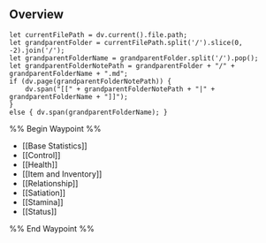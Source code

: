 ## Overview
```dataviewjs
let currentFilePath = dv.current().file.path;
let grandparentFolder = currentFilePath.split('/').slice(0, -2).join('/');
let grandparentFolderName = grandparentFolder.split('/').pop();
let grandparentFolderNotePath = grandparentFolder + "/" + grandparentFolderName + ".md";
if (dv.page(grandparentFolderNotePath)) {
	dv.span("[[" + grandparentFolderNotePath + "|" + grandparentFolderName + "]]");
}
else { dv.span(grandparentFolderName); }
```
%% Begin Waypoint %%
- [[Base Statistics]]
- [[Control]]
- [[Health]]
- [[Item and Inventory]]
- [[Relationship]]
- [[Satiation]]
- [[Stamina]]
- [[Status]]

%% End Waypoint %%

